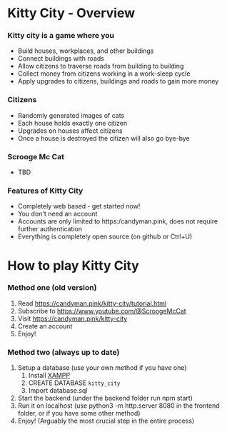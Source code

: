# Kitty City - Overview
### Kitty city is a game where you

* Build houses, workplaces, and other buildings
* Connect buildings with roads
* Allow citizens to traverse roads from building to building
* Collect money from citizens working in a work-sleep cycle
* Apply upgrades to citizens, buildings and roads to gain more money

### Citizens
* Randomly generated images of cats
* Each house holds exactly one citizen
* Upgrades on houses affect citizens
* Once a house is destroyed the citizen will also go bye-bye

### Scrooge Mc Cat
* TBD

### Features of Kitty City
* Completely web based - get started now!
* You don't need an account
* Accounts are only limited to https:/candyman.pink, does not require further authentication
* Everything is completely open source (on github or Ctrl+U)

# How to play Kitty City
### Method one (old version)
1. Read https://candyman.pink/kitty-city/tutorial.html
2. Subscribe to https://www.youtube.com/@ScroogeMcCat
3. Visit https://candyman.pink/kitty-city
4. Create an account
5. Enjoy!

### Method two (always up to date)
1. Setup a database (use your own method if you have one)
    1. Install [XAMPP](https://www.apachefriends.org/)
    2. CREATE DATABASE `kitty_city`
    3. Import database.sql
2. Start the backend (under the backend folder run npm start)
2. Run it on localhost (use python3 -m http.server 8080 in the frontend folder, or if you have some other method)
3. Enjoy! (Arguably the most crucial step in the entire process)
